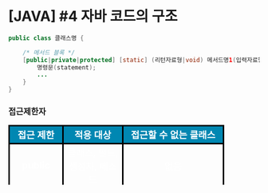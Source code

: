 # [JAVA] #4 자바 코드의 구조

```java
public class 클래스명 {

    /* 메서드 블록 */
    [public|private|protected] [static] (리턴자료형|void) 메서드명1(입력자료형 매개변수, ...) {
        명령문(statement);
        ...
    }
}
```

### 접근제한자

<table style="border-collapse: collapse; width: 85.9296%; height: 120px;">
    <tbody>
    <tr style="height: 24px;">
        <td style="width: 13.6348%; height: 24px; border-style: solid; border-color: #000000; background-color: #0087b2; text-align: center;"><span style="color: #ffffff; font-size: 14pt;"><strong>접근 제한</strong></span></td>
        <td style="width: 31.6229%; height: 24px; border-style: solid; border-color: #000000; background-color: #0087b2; text-align: center;"><span style="color: #ffffff; font-size: 14pt;"><strong>적용 대상</strong></span></td>
        <td style="width: 55.5392%; height: 24px; border-style: solid; border-color: #000000; background-color: #0087b2; text-align: center;"><span style="color: #ffffff; font-size: 14pt;"><strong>접근할 수 없는 클래스</strong></span></td>
    </tr>
    <tr style="height: 24px;">
        <td style="width: 13.6348%; height: 24px; border-style: solid; border-color: #000000; text-align: center;"><span style="color: #ffffff; font-size: 14pt;"><strong>public</strong></span></td>
        <td style="width: 31.6229%; height: 24px; border-style: solid; border-color: #000000; text-align: center;"><span style="color: #ffffff; font-size: 14pt;">클래스, 필드, 생성자, 메소드</span></td>
        <td style="width: 55.5392%; height: 24px; border-style: solid; border-color: #000000; text-align: center;"><span style="color: #ffffff; font-size: 14pt;">없음</span></td>
    </tr>
    <tr style="height: 24px;">
        <td style="width: 13.6348%; height: 24px; border-style: solid; border-color: #000000; text-align: center;"><span style="color: #ffffff; font-size: 14pt;"><strong>protected</strong></span></td>
        <td style="width: 31.6229%; height: 24px; border-style: solid; border-color: #000000; text-align: center;"><span style="color: #ffffff; font-size: 14pt;">필드, 생성자, 메소드</span></td>
        <td style="width: 55.5392%; height: 24px; border-style: solid; border-color: #000000; text-align: center;"><span style="color: #ffffff; font-size: 14pt;">자식 클래스가 아닌 다른 패키지에 소속된 클래스</span></td>
    </tr>
    <tr style="height: 24px;">
        <td style="width: 13.6348%; height: 24px; border-style: solid; border-color: #000000; text-align: center;"><span style="color: #ffffff; font-size: 14pt;"><strong>default</strong></span></td>
        <td style="width: 31.6229%; height: 24px; border-style: solid; border-color: #000000; text-align: center;"><span style="color: #ffffff; font-size: 14pt;">클래스, 필드, 생성자, 메소드</span></td>
        <td style="width: 55.5392%; height: 24px; border-style: solid; border-color: #000000; text-align: center;"><span style="color: #ffffff; font-size: 14pt;">다른 패키지에 소속된 클래스</span></td>
    </tr>
    <tr style="height: 24px;">
        <td style="width: 13.6348%; height: 24px; border-style: solid; border-color: #000000; text-align: center;"><span style="color: #ffffff; font-size: 14pt;"><strong>private</strong></span></td>
        <td style="width: 31.6229%; height: 24px; border-style: solid; border-color: #000000; text-align: center;"><span style="color: #ffffff; font-size: 14pt;">필드, 생성자, 메소드</span></td>
        <td style="width: 55.5392%; height: 24px; border-style: solid; border-color: #000000; text-align: center;"><span style="color: #ffffff; font-size: 14pt;">모든 외부 클래스</span></td>
    </tr>
    </tbody>
</table>